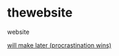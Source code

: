 # thewebsite
website

[will make later (procrastination wins)](https://www.youtube.com/watch?v=IJ-PVdapaDU)
